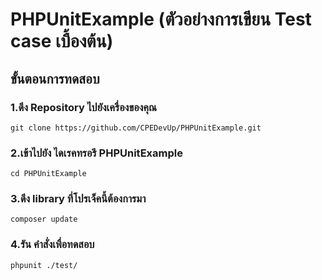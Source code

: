 # PHPUnitExample (ตัวอย่างการเขียน Test case เบื้องต้น)
## ขั้นตอนการทดสอบ
### 1.ดึง Repository ไปยังเครื่องของคุณ
```console
git clone https://github.com/CPEDevUp/PHPUnitExample.git
```
### 2.เข้าไปยัง ไดเรคทรอรี PHPUnitExample
```console
cd PHPUnitExample
```
### 3.ดึง library ที่โปรเจ็คนี้ต้องการมา
```console
composer update
```
### 4.รัน คำสั่งเพื่อทดสอบ
```console
phpunit ./test/ 
```
